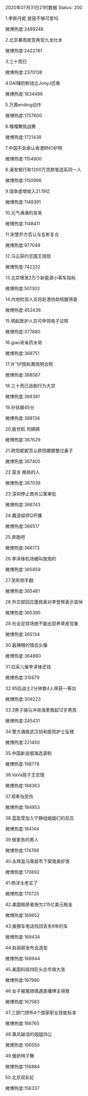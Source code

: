 2020年07月31日21时数据
Status: 200

1.李斯丹妮 是我不够可爱吗

微博热度:2489246

2.北京暴雨故宫再现九龙吐水

微博热度:2422761

3.三十而已

微博热度:2370138

4.GAI赚奶粉钱比JonyJ还难

微博热度:1834496

5.万茜ending动作

微博热度:1757600

6.嘎嘎舞挑战赛

微博热度:1721438

7.中国不会承认香港BNO护照

微博热度:1154900

8.浦发银行称1200万贷款笔迹系同一人

微博热度:1150966

9.瑞幸虚增收入21.19亿

微博热度:1149391

10.元气满满的哥哥

微博热度:1148411

11.宋慧乔方否认与玄彬复合

微博热度:977048

12.马云获约旦国王授勋

微博热度:742332

13.北京增发2万个新能源小客车指标

微博热度:501303

14.内地检测人员将赴港协助核酸筛查

微博热度:452438

15.明起医护人员可申领电子证照

微博热度:377880

16.giao哥亲药水哥

微博热度:368751

17.许飞P图和黄晓明合照

微博热度:368567

18.三十而已追剧行为大赏

微博热度:368361

19.孙铭徽45分

微博热度:368134

20.殷世航 何婧婧

微博热度:367629

21.欧阳妮妮否认欧阳娜娜整过鼻子

微博热度:367405

22.莫言 晚熟的人

微博热度:367038

23.深圳停止商务公寓审批

微博热度:366743

24.魔道祖师Q开播

微博热度:366517

25.奔跑吧

微博热度:366173

26.李泽锋机场被叫放炮的

微博热度:365859

27.吴昕侧手翻

微博热度:365461

28.外交部回应蓬佩奥对李登辉表示哀悼

微博热度:365395

29.社会足球场绝不能出现养草皮现象

微博热度:365134

30.最辣眼的情侣头像

微博热度:364860

31.应采儿催李泽锋还钱

微博热度:315679

32.95后战士2分钟救4人荣获一等功

微博热度:309223

33.3男子骑马冲进海里救起12岁男孩

微博热度:245431

34.警方通报武汉协和医院护士坠楼

微博热度:221450

35.中国新说唱海选录制

微博热度:198778

36.VaVa孩子王恋情

微博热度:188363

37.郑希怡受伤

微博热度:184953

38.蓝盈莹加入宁静组姐姐们的反应

微博热度:184144

39.做家务的男人

微博热度:174766

40.永辉盒马等超市下架南美虾类

微博热度:170892

41.杨洋太老实了

微博热度:170725

42.美国租房者拖欠215亿美元租金

微博热度:169852

43.接挪车电话找回丢失8年的车

微博热度:169434

44.赵丽颖发布会造型

微博热度:168944

45.美国科技四巨头总市值大涨

微博热度:167980

46.女子被尾随偶遇直播博主得救

微博热度:167583

47.三部门颁布4个国家职业技能标准

微博热度:166765

48.乘风破浪的姐姐四公

微博热度:166550

49.傲娇椅子舞

微博热度:156884

50.北京双彩虹

微博热度:156337

